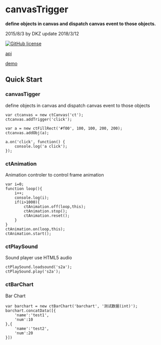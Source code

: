 # canvasTrigger

**define objects in canvas and dispatch canvas event to those objects.**

2015/8/3 by DKZ update 2018/3/12

[![GitHub license](https://img.shields.io/github/license/davidkingzyb/canvasTrigger.svg)](https://github.com/davidkingzyb/canvasTrigger/blob/master/LICENSE)

[api](./api.md)

[demo](http://davidkingzyb.github.io/canvasTrigger/demo/index.html)

## Quick Start

### canvasTigger

define objects in canvas and dispatch canvas event to those objects

```
var ctcanvas = new ctCanvas('ct');
ctcanvas.addTrigger('click');

var a = new ctFillRect('#f00', 100, 100, 200, 200);
ctcanvas.addObj(a);

a.on('click', function() {
    console.log('a click');
});
```

### ctAnimation

Animation controler to control frame animation

```
var i=0;
function loop(){
    i++;
    console.log(i);
    if(i>1000){
        ctAnimation.off(loop,this);
        ctAnimation.stop();
        ctAnimation.reset();
    }
}
ctAnimation.on(loop,this);
ctAnimation.start();
```

### ctPlaySound

Sound player use HTML5 audio  

```
ctPlaySound.loadsound('s2a');
ctPlaySound.play('s2a');
```

### ctBarChart

Bar Chart

```
var barchart = new ctBarChart('barchart', '测试数据(int)');
barchart.concatData([{
    'name':'test1',
    'num':10
},{
    'name':'test2',
    'num':20
}])
```














